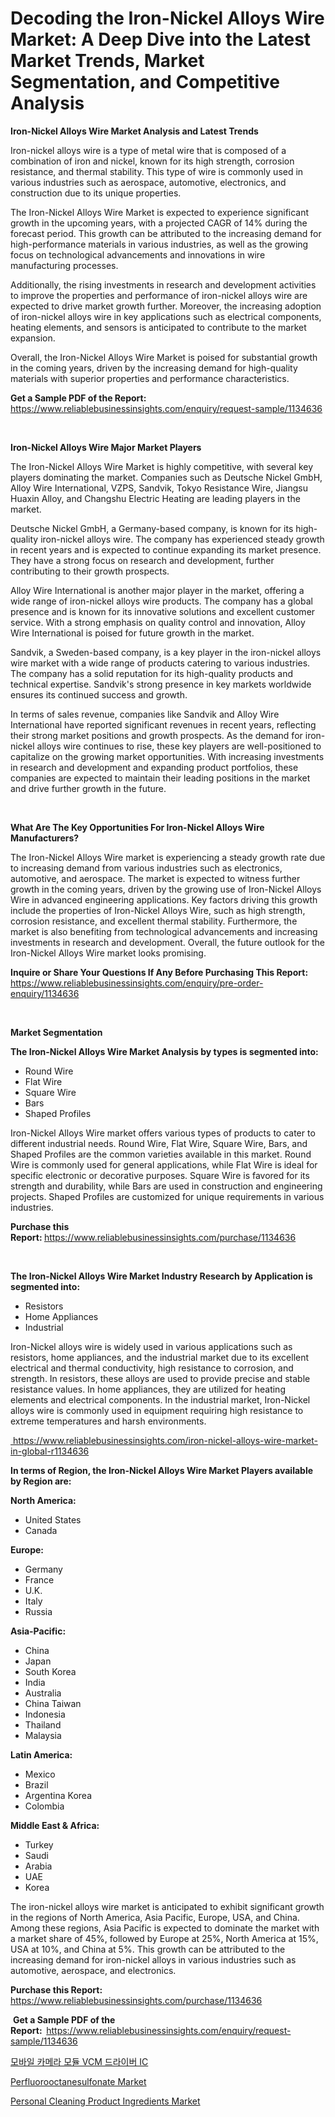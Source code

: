 <p><h1>Decoding the Iron-Nickel Alloys Wire Market: A Deep Dive into the Latest Market Trends, Market Segmentation, and Competitive Analysis</h1></p><p><strong>Iron-Nickel Alloys Wire Market Analysis and Latest Trends</strong></p>
<p><p>Iron-nickel alloys wire is a type of metal wire that is composed of a combination of iron and nickel, known for its high strength, corrosion resistance, and thermal stability. This type of wire is commonly used in various industries such as aerospace, automotive, electronics, and construction due to its unique properties.</p><p>The Iron-Nickel Alloys Wire Market is expected to experience significant growth in the upcoming years, with a projected CAGR of 14% during the forecast period. This growth can be attributed to the increasing demand for high-performance materials in various industries, as well as the growing focus on technological advancements and innovations in wire manufacturing processes.</p><p>Additionally, the rising investments in research and development activities to improve the properties and performance of iron-nickel alloys wire are expected to drive market growth further. Moreover, the increasing adoption of iron-nickel alloys wire in key applications such as electrical components, heating elements, and sensors is anticipated to contribute to the market expansion.</p><p>Overall, the Iron-Nickel Alloys Wire Market is poised for substantial growth in the coming years, driven by the increasing demand for high-quality materials with superior properties and performance characteristics.</p></p>
<p><strong>Get a Sample PDF of the Report:&nbsp;</strong> <a href="https://www.reliablebusinessinsights.com/enquiry/request-sample/1134636">https://www.reliablebusinessinsights.com/enquiry/request-sample/1134636</a></p>
<p>&nbsp;</p>
<p><strong>Iron-Nickel Alloys Wire Major Market Players</strong></p>
<p><p>The Iron-Nickel Alloys Wire Market is highly competitive, with several key players dominating the market. Companies such as Deutsche Nickel GmbH, Alloy Wire International, VZPS, Sandvik, Tokyo Resistance Wire, Jiangsu Huaxin Alloy, and Changshu Electric Heating are leading players in the market.</p><p>Deutsche Nickel GmbH, a Germany-based company, is known for its high-quality iron-nickel alloys wire. The company has experienced steady growth in recent years and is expected to continue expanding its market presence. They have a strong focus on research and development, further contributing to their growth prospects.</p><p>Alloy Wire International is another major player in the market, offering a wide range of iron-nickel alloys wire products. The company has a global presence and is known for its innovative solutions and excellent customer service. With a strong emphasis on quality control and innovation, Alloy Wire International is poised for future growth in the market.</p><p>Sandvik, a Sweden-based company, is a key player in the iron-nickel alloys wire market with a wide range of products catering to various industries. The company has a solid reputation for its high-quality products and technical expertise. Sandvik's strong presence in key markets worldwide ensures its continued success and growth.</p><p>In terms of sales revenue, companies like Sandvik and Alloy Wire International have reported significant revenues in recent years, reflecting their strong market positions and growth prospects. As the demand for iron-nickel alloys wire continues to rise, these key players are well-positioned to capitalize on the growing market opportunities. With increasing investments in research and development and expanding product portfolios, these companies are expected to maintain their leading positions in the market and drive further growth in the future.</p></p>
<p>&nbsp;</p>
<p><strong>What Are The Key Opportunities For Iron-Nickel Alloys Wire Manufacturers?</strong></p>
<p><p>The Iron-Nickel Alloys Wire market is experiencing a steady growth rate due to increasing demand from various industries such as electronics, automotive, and aerospace. The market is expected to witness further growth in the coming years, driven by the growing use of Iron-Nickel Alloys Wire in advanced engineering applications. Key factors driving this growth include the properties of Iron-Nickel Alloys Wire, such as high strength, corrosion resistance, and excellent thermal stability. Furthermore, the market is also benefiting from technological advancements and increasing investments in research and development. Overall, the future outlook for the Iron-Nickel Alloys Wire market looks promising.</p></p>
<p><strong>Inquire or Share Your Questions If Any Before Purchasing This Report:</strong> <a href="https://www.reliablebusinessinsights.com/enquiry/pre-order-enquiry/1134636">https://www.reliablebusinessinsights.com/enquiry/pre-order-enquiry/1134636</a></p>
<p>&nbsp;</p>
<p><strong>Market Segmentation</strong></p>
<p><strong>The Iron-Nickel Alloys Wire Market Analysis by types is segmented into:</strong></p>
<p><ul><li>Round Wire</li><li>Flat Wire</li><li>Square Wire</li><li>Bars</li><li>Shaped Profiles</li></ul></p>
<p><p>Iron-Nickel Alloys Wire market offers various types of products to cater to different industrial needs. Round Wire, Flat Wire, Square Wire, Bars, and Shaped Profiles are the common varieties available in this market. Round Wire is commonly used for general applications, while Flat Wire is ideal for specific electronic or decorative purposes. Square Wire is favored for its strength and durability, while Bars are used in construction and engineering projects. Shaped Profiles are customized for unique requirements in various industries.</p></p>
<p><strong>Purchase this Report:&nbsp;</strong><a href="https://www.reliablebusinessinsights.com/purchase/1134636">https://www.reliablebusinessinsights.com/purchase/1134636</a></p>
<p>&nbsp;</p>
<p><strong>The Iron-Nickel Alloys Wire Market Industry Research by Application is segmented into:</strong></p>
<p><ul><li>Resistors</li><li>Home Appliances</li><li>Industrial</li></ul></p>
<p><p>Iron-Nickel alloys wire is widely used in various applications such as resistors, home appliances, and the industrial market due to its excellent electrical and thermal conductivity, high resistance to corrosion, and strength. In resistors, these alloys are used to provide precise and stable resistance values. In home appliances, they are utilized for heating elements and electrical components. In the industrial market, Iron-Nickel alloys wire is commonly used in equipment requiring high resistance to extreme temperatures and harsh environments.</p></p>
<p><a href="https://www.reliablebusinessinsights.com/iron-nickel-alloys-wire-market-in-global-r1134636">&nbsp;https://www.reliablebusinessinsights.com/iron-nickel-alloys-wire-market-in-global-r1134636</a></p>
<p><strong>In terms of Region, the Iron-Nickel Alloys Wire Market Players available by Region are:</strong></p>
<p>
    <p> <strong> North America: </strong>
        <ul>
            <li>United States</li>
            <li>Canada</li>
        </ul>
        </p> 
    <p> <strong> Europe: </strong>
        <ul>
            <li>Germany</li>
            <li>France</li>
            <li>U.K.</li>
            <li>Italy</li>
            <li>Russia</li>
        </ul>
        </p> 
    <p> <strong> Asia-Pacific: </strong>
        <ul>
            <li>China</li>
            <li>Japan</li>
            <li>South Korea</li>
            <li>India</li>
            <li>Australia</li>
            <li>China Taiwan</li>
            <li>Indonesia</li>
            <li>Thailand</li>
            <li>Malaysia</li>
        </ul>
        </p> 
    <p> <strong> Latin America: </strong>
        <ul>
            <li>Mexico</li>
            <li>Brazil</li>
            <li>Argentina Korea</li>
            <li>Colombia</li>
        </ul>
        </p> 
    <p> <strong> Middle East & Africa: </strong>
        <ul>
            <li>Turkey</li>
            <li>Saudi</li>
            <li>Arabia</li>
            <li>UAE</li>
            <li>Korea</li>
        </ul>
    </p>
    </p>
<p><p>The iron-nickel alloys wire market is anticipated to exhibit significant growth in the regions of North America, Asia Pacific, Europe, USA, and China. Among these regions, Asia Pacific is expected to dominate the market with a market share of 45%, followed by Europe at 25%, North America at 15%, USA at 10%, and China at 5%. This growth can be attributed to the increasing demand for iron-nickel alloys in various industries such as automotive, aerospace, and electronics.</p></p>
<p><strong>Purchase this Report: </strong><a href="https://www.reliablebusinessinsights.com/purchase/1134636">https://www.reliablebusinessinsights.com/purchase/1134636</a></p>
<p>&nbsp;<strong>Get a Sample PDF of the Report:&nbsp;&nbsp;</strong><a href="https://www.reliablebusinessinsights.com/enquiry/request-sample/1134636">https://www.reliablebusinessinsights.com/enquiry/request-sample/1134636</a></p>
<p><strong></strong></p>
<p><p><a href="https://github.com/airdroplover110/Market-Research-Report-List-1/blob/main/517252697711.md">모바일 카메라 모듈 VCM 드라이버 IC</a></p><p><a href="https://view.publitas.com/reportprime-1/deep-dive-into-the-perfluorooctanesulfonate-market-itstrends-market-segmentation-and-competitive-analysis/">Perfluorooctanesulfonate Market</a></p><p><a href="https://view.publitas.com/reportprime-1/personal-cleaning-product-ingredients-market-size-market-outlook-and-market-forecast-2024-to-2031/">Personal Cleaning Product Ingredients Market</a></p></p>